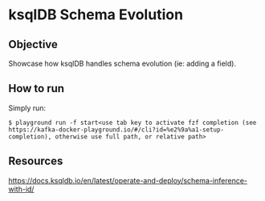 # ksqlDB Schema Evolution

## Objective

Showcase how ksqlDB handles schema evolution (ie: adding a field).

## How to run

Simply run:

```
$ playground run -f start<use tab key to activate fzf completion (see https://kafka-docker-playground.io/#/cli?id=%e2%9a%a1-setup-completion), otherwise use full path, or relative path>
```

## Resources
https://docs.ksqldb.io/en/latest/operate-and-deploy/schema-inference-with-id/
